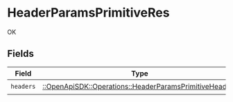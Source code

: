 # HeaderParamsPrimitiveRes

OK


## Fields

| Field                                                                                                             | Type                                                                                                              | Required                                                                                                          | Description                                                                                                       |
| ----------------------------------------------------------------------------------------------------------------- | ----------------------------------------------------------------------------------------------------------------- | ----------------------------------------------------------------------------------------------------------------- | ----------------------------------------------------------------------------------------------------------------- |
| `headers`                                                                                                         | [::OpenApiSDK::Operations::HeaderParamsPrimitiveHeaders](../../models/operations/headerparamsprimitiveheaders.md) | :heavy_check_mark:                                                                                                | N/A                                                                                                               |